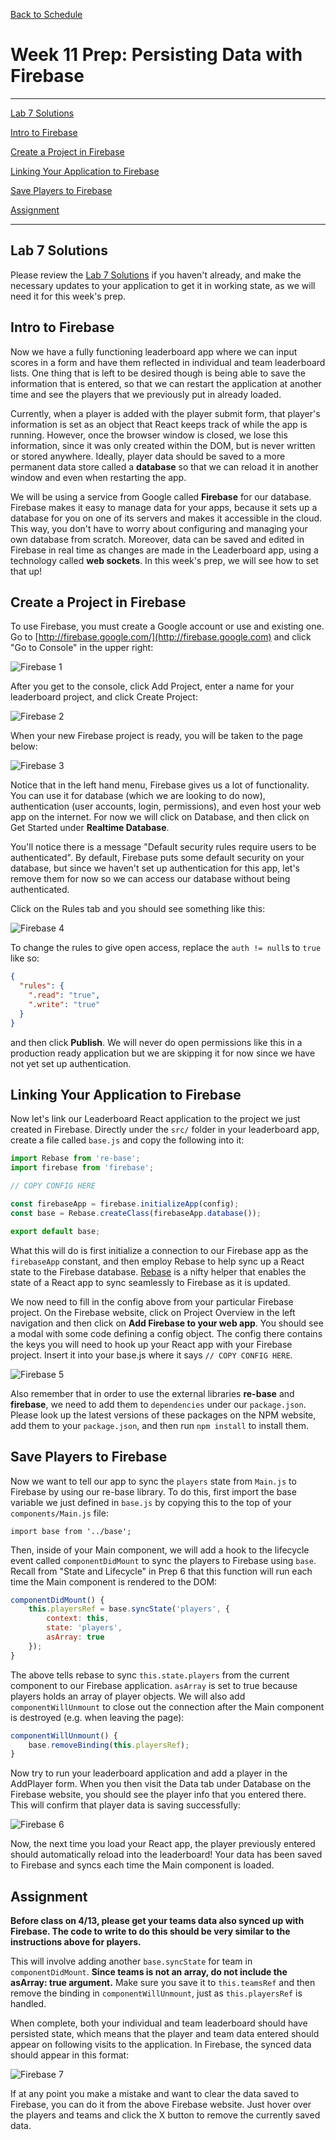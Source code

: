 [Back to Schedule](../schedule.md)

# Week 11 Prep: Persisting Data with Firebase

---

[Lab 7 Solutions](#lab7-solutions)

[Intro to Firebase](#intro-to-firebase)

[Create a Project in Firebase](#create-a-project-in-firebase)

[Linking Your Application to Firebase](#linking-your-application-to-firebase)

[Save Players to Firebase](#save-players-to-firebase)

[Assignment](#assignment)

---

## Lab 7 Solutions

Please review the [Lab 7 Solutions](../notes/lab7-solutions.md) if you haven't already, and make the necessary updates to your application to get it in working state, as we will need it for this week's prep.

## Intro to Firebase

Now we have a fully functioning leaderboard app where we can input scores in a form and have them reflected in individual and team leaderboard lists. One thing that is left to be desired though is being able to save the information that is entered, so that we can restart the application at another time and see the players that we previously put in already loaded.

Currently, when a player is added with the player submit form, that player's information is set as an object that React keeps track of while the app is running. However, once the browser window is closed, we lose this information, since it was only created within the DOM, but is never written or stored anywhere. Ideally, player data should be saved to a more permanent data store called a **database** so that we can reload it in another window and even when restarting the app.

We will be using a service from Google called **Firebase** for our database. Firebase makes it easy to manage data for your apps, because it sets up a database for you on one of its servers and makes it accessible in the cloud. This way, you don't have to worry about configuring and managing your own database from scratch. Moreover, data can be saved and edited in Firebase in real time as changes are made in the Leaderboard app, using a technology called **web sockets**. In this week's prep, we will see how to set that up!

## Create a Project in Firebase

To use Firebase, you must create a Google account or use and existing one. Go to [http://firebase.google.com/](http://firebase.google.com) and click "Go to Console" in the upper right:

![Firebase 1](../images/09/firebase1.png)

After you get to the console, click Add Project, enter a name for your leaderboard project, and click Create Project:

![Firebase 2](../images/09/firebase2.png)

When your new Firebase project is ready, you will be taken to the page below:

![Firebase 3](../images/09/firebase3.png)

Notice that in the left hand menu, Firebase gives us a lot of functionality. You can use it for database (which we are looking to do now), authentication (user accounts, login, permissions), and even host your web app on the internet. For now we will click on Database, and then click on Get Started under **Realtime Database**.

You'll notice there is a message "Default security rules require users to be authenticated". By default, Firebase puts some default security on your database, but since we haven't set up authentication for this app, let's remove them for now so we can access our database without being authenticated.

Click on the Rules tab and you should see something like this:

![Firebase 4](../images/09/firebase4.png)

To change the rules to give open access, replace the `auth != null`s to `true` like so:

```json
{
  "rules": {
    ".read": "true",
    ".write": "true"
  }
}
```

and then click **Publish**. We will never do open permissions like this in a production ready application but we are skipping it for now since we have not yet set up authentication.

## Linking Your Application to Firebase

Now let's link our Leaderboard React application to the project we just created in Firebase. Directly under the `src/` folder in your leaderboard app, create a file called `base.js` and copy the following into it:

```js
import Rebase from 're-base';
import firebase from 'firebase';

// COPY CONFIG HERE

const firebaseApp = firebase.initializeApp(config);
const base = Rebase.createClass(firebaseApp.database());

export default base;
```

What this will do is first initialize a connection to our Firebase app as the `firebaseApp` constant, and then employ Rebase to help sync up a React state to the Firebase database. [Rebase](https://github.com/tylermcginnis/re-base) is a nifty helper that enables the state of a React app to sync seamlessly to Firebase as it is updated.

We now need to fill in the config above from your particular Firebase project. On the Firebase website, click on Project Overview in the left navigation and then click on **Add Firebase to your web app**. You should see a modal with some code defining a config object. The config there contains the keys you will need to hook up your React app with your Firebase project. Insert it into your base.js where it says `// COPY CONFIG HERE`.

![Firebase 5](../images/09/firebase5.png)

Also remember that in order to use the external libraries **re-base** and **firebase**, we need to add them to `dependencies` under our `package.json`. Please look up the latest versions of these packages on the NPM website, add them to your `package.json`, and then run `npm install` to install them.

## Save Players to Firebase

Now we want to tell our app to sync the `players` state from `Main.js` to Firebase by using our re-base library. To do this, first import the base variable we just defined in `base.js` by copying this to the top of your `components/Main.js` file:

`import base from '../base';`

Then, inside of your Main component, we will add a hook to the lifecycle event called `componentDidMount` to sync the players to Firebase using `base`. Recall from "State and Lifecycle" in Prep 6 that this function will run each time the Main component is rendered to the DOM:

```js
componentDidMount() {
    this.playersRef = base.syncState('players', {
        context: this,
        state: 'players',
        asArray: true
    });
}
```

The above tells rebase to sync `this.state.players` from the current component to our Firebase application. `asArray` is set to true because players holds an array of player objects. We will also add `componentWillUnmount` to close out the connection after the Main component is destroyed (e.g. when leaving the page):

```js
componentWillUnmount() {
    base.removeBinding(this.playersRef);
}
```

Now try to run your leaderboard application and add a player in the AddPlayer form. When you then visit the Data tab under Database on the Firebase website, you should see the player info that you entered there. This will confirm that player data is saving successfully:

![Firebase 6](../images/09/firebase6.png)

Now, the next time you load your React app, the player previously entered should automatically reload into the leaderboard! Your data has been saved to Firebase and syncs each time the Main component is loaded.

## Assignment

**Before class on 4/13, please get your teams data also synced up with Firebase. The code to write to do this should be very similar to the instructions above for players.**

This will involve adding another `base.syncState` for team in `componentDidMount`. **Since teams is not an array, do not include the asArray: true argument.** Make sure you save it to `this.teamsRef` and then remove the binding in `componentWillUnmount`, just as `this.playersRef` is handled.

When complete, both your individual and team leaderboard should have persisted state, which means that the player and team data entered should appear on following visits to the application. In Firebase, the synced data should appear in this format:

![Firebase 7](../images/09/firebase7.png)

If at any point you make a mistake and want to clear the data saved to Firebase, you can do it from the above Firebase website. Just hover over the players and teams and click the X button to remove the currently saved data.